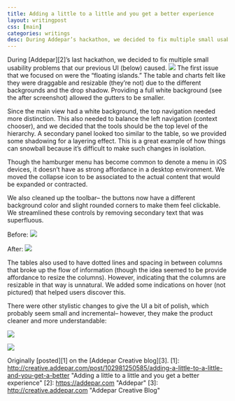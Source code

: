 ```yaml
---
title: Adding a little to a little and you get a better experience
layout: writingpost
css: [main]
categories: writings
desc: During Addepar’s hackathon, we decided to fix multiple small usability problems that our previous UI caused.
---
```


During [Addepar][2]’s last hackathon, we decided to fix multiple small usability problems that our previous UI (below) caused.
<img src="{{site.url}}/images/writings/adde3.png"></img> 
The first issue that we focused on were the “floating islands.” The table and charts felt like they were draggable and resizable (they’re not) due to the different backgrounds and the drop shadow. Providing a full white background (see the after screenshot) allowed the gutters to be smaller.


Since the main view had a white background, the top navigation needed more distinction. This also needed to balance the left navigation (context chooser), and we decided that the tools should be the top level of the hierarchy. A secondary panel looked too similar to the table, so we provided some shadowing for a layering effect. This is a great example of how things can snowball because it’s difficult to make such changes in isolation.


Though the hamburger menu has become common to denote a menu in iOS devices, it doesn’t have as strong affordance in a desktop environment. We moved the collapse icon to be associated to the actual content that would be expanded or contracted.


We also cleaned up the toolbar–  the buttons now have a different background color and slight rounded corners to make them feel clickable. We streamlined these controls by removing secondary text that was superfluous.


Before:
<img src="{{site.url}}/images/writings/adde4.png"></img> 

After:
<img src="{{site.url}}/images/writings/adde5.png"></img> 


The tables also used to have dotted lines and spacing in between columns that broke up the flow of information (though the idea seemed to be provide affordance to resize the columns). However, indicating that the columns are resizable in that way is unnatural. We added some indications on hover (not pictured) that helped users discover this.


There were other stylistic changes to give the UI a bit of polish, which probably seem small and incremental– however, they make the product cleaner and more understandable:

<img src="{{site.url}}/images/writings/adde.png"></img> 

<img src="{{site.url}}/images/writings/adde2.png"></img> 

Originally [posted][1] on the [Addepar Creative blog][3].
[1]: http://creative.addepar.com/post/102981250585/adding-a-little-to-a-little-and-you-get-a-better "Adding a little to a little and you get a better experience"
[2]: https://addepar.com "Addepar"
[3]: http://creative.addepar.com "Addepar Creative Blog"